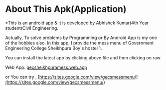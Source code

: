 # About This Apk(Application)

*This is an android app  & it is developed by Abhishek Kumar(4th Year student)Civil Engineering.

Actually,  To solve problems by Programming or By Android App is my one of the hobbies also.
In this app, I provide the mess menu of Government Engineering College Sheikhpura Boy's hostel 1.

You can install the latest app by clicking above file and then clicking on raw.

Web App: [gecsheikhpuramess.web.app](gecsheikhpuramess.web.app)

or You can try , [https://sites.google.com/view/gecsmessmenu/](https://sites.google.com/view/gecsmessmenu/)
